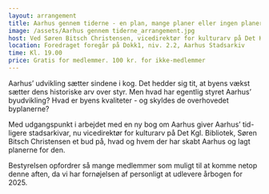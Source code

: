 ```yaml
---
layout: arrangement
title: Aarhus gennem tiderne - en plan, mange planer eller ingen planer?
image: /assets/Aarhus gennem tiderne_arrangement.jpg
host: Ved Søren Bitsch Christensen, vicedirektør for kulturarv på Det Kgl. Bibliotek
location: Foredraget foregår på Dokk1, niv. 2.2, Aarhus Stadsarkiv
time: Kl. 19.00
price: Gratis for medlemmer. 100 kr. for ikke-medlemmer
---
```

Aarhus’ udvikling sætter sindene i kog. Det hedder sig tit, at byens vækst sætter dens historiske arv over styr. Men hvad har egentlig styret Aarhus’ byudvikling? Hvad er byens kvaliteter - og skyldes de overhovedet byplanerne? 

Med udgangspunkt i arbejdet med en ny bog om Aarhus giver Aarhus’ tid-ligere stadsarkivar, nu vicedirektør for kulturarv på Det Kgl. Bibliotek, Søren Bitsch Christensen et bud på, hvad og hvem der har skabt Aarhus og lagt planerne for den.

Bestyrelsen opfordrer så mange medlemmer som muligt til at komme netop denne aften, da vi har fornøjelsen af personligt at udlevere årbogen for 2025. 

